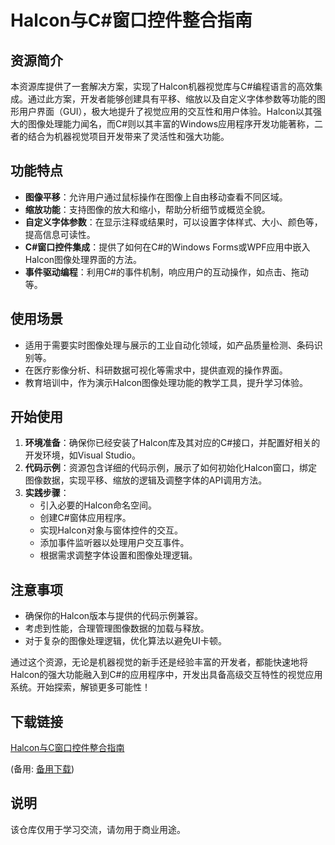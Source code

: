 # Halcon与C#窗口控件整合指南

## 资源简介

本资源库提供了一套解决方案，实现了Halcon机器视觉库与C#编程语言的高效集成。通过此方案，开发者能够创建具有平移、缩放以及自定义字体参数等功能的图形用户界面（GUI），极大地提升了视觉应用的交互性和用户体验。Halcon以其强大的图像处理能力闻名，而C#则以其丰富的Windows应用程序开发功能著称，二者的结合为机器视觉项目开发带来了灵活性和强大功能。

## 功能特点

- **图像平移**：允许用户通过鼠标操作在图像上自由移动查看不同区域。
- **缩放功能**：支持图像的放大和缩小，帮助分析细节或概览全貌。
- **自定义字体参数**：在显示注释或结果时，可以设置字体样式、大小、颜色等，提高信息可读性。
- **C#窗口控件集成**：提供了如何在C#的Windows Forms或WPF应用中嵌入Halcon图像处理界面的方法。
- **事件驱动编程**：利用C#的事件机制，响应用户的互动操作，如点击、拖动等。

## 使用场景

- 适用于需要实时图像处理与展示的工业自动化领域，如产品质量检测、条码识别等。
- 在医疗影像分析、科研数据可视化等需求中，提供直观的操作界面。
- 教育培训中，作为演示Halcon图像处理功能的教学工具，提升学习体验。

## 开始使用

1. **环境准备**：确保你已经安装了Halcon库及其对应的C#接口，并配置好相关的开发环境，如Visual Studio。
2. **代码示例**：资源包含详细的代码示例，展示了如何初始化Halcon窗口，绑定图像数据，实现平移、缩放的逻辑及调整字体的API调用方法。
3. **实践步骤**：
   - 引入必要的Halcon命名空间。
   - 创建C#窗体应用程序。
   - 实现Halcon对象与窗体控件的交互。
   - 添加事件监听器以处理用户交互事件。
   - 根据需求调整字体设置和图像处理逻辑。

## 注意事项

- 确保你的Halcon版本与提供的代码示例兼容。
- 考虑到性能，合理管理图像数据的加载与释放。
- 对于复杂的图像处理逻辑，优化算法以避免UI卡顿。

通过这个资源，无论是机器视觉的新手还是经验丰富的开发者，都能快速地将Halcon的强大功能融入到C#的应用程序中，开发出具备高级交互特性的视觉应用系统。开始探索，解锁更多可能性！

## 下载链接
[Halcon与C窗口控件整合指南](https://pan.quark.cn/s/7b9ae9e58c5e) 

(备用: [备用下载](https://pan.baidu.com/s/1qZ1rio-SBNMxO-wtWvj7SQ?pwd=1234))

## 说明

该仓库仅用于学习交流，请勿用于商业用途。

